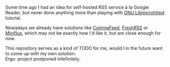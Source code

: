 Some time ago I had an idea for self-hosted RSS service á la Google Reader, but never done anything more than playing with [GNU Libmicrohttpd](https://www.gnu.org/software/libmicrohttpd) tutorial.

Nowadays we already have solutions like [CommaFeed](https://github.com/Athou/commafeed), [FreshRSS](https://freshrss.org) or [Miniflux](https://miniflux.app), which may not be exactly how I'd like it, but are close enough for now.

This repository serves as a kind of TODO for me, would I in the future want to come up with my own solution.  
Ergo: project postponed infefinitely.
